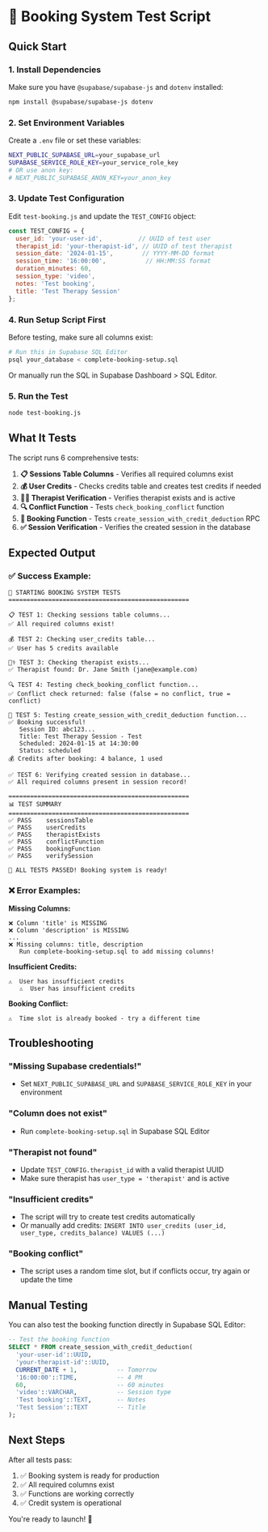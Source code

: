 # 🧪 Booking System Test Script

## Quick Start

### 1. Install Dependencies
Make sure you have `@supabase/supabase-js` and `dotenv` installed:

```bash
npm install @supabase/supabase-js dotenv
```

### 2. Set Environment Variables
Create a `.env` file or set these variables:

```bash
NEXT_PUBLIC_SUPABASE_URL=your_supabase_url
SUPABASE_SERVICE_ROLE_KEY=your_service_role_key
# OR use anon key:
# NEXT_PUBLIC_SUPABASE_ANON_KEY=your_anon_key
```

### 3. Update Test Configuration
Edit `test-booking.js` and update the `TEST_CONFIG` object:

```javascript
const TEST_CONFIG = {
  user_id: 'your-user-id',          // UUID of test user
  therapist_id: 'your-therapist-id', // UUID of test therapist
  session_date: '2024-01-15',        // YYYY-MM-DD format
  session_time: '16:00:00',           // HH:MM:SS format
  duration_minutes: 60,
  session_type: 'video',
  notes: 'Test booking',
  title: 'Test Therapy Session'
};
```

### 4. Run Setup Script First
Before testing, make sure all columns exist:

```bash
# Run this in Supabase SQL Editor
psql your_database < complete-booking-setup.sql
```

Or manually run the SQL in Supabase Dashboard > SQL Editor.

### 5. Run the Test
```bash
node test-booking.js
```

## What It Tests

The script runs 6 comprehensive tests:

1. **📋 Sessions Table Columns** - Verifies all required columns exist
2. **💰 User Credits** - Checks credits table and creates test credits if needed
3. **👨‍⚕️ Therapist Verification** - Verifies therapist exists and is active
4. **🔍 Conflict Function** - Tests `check_booking_conflict` function
5. **🎯 Booking Function** - Tests `create_session_with_credit_deduction` RPC
6. **✅ Session Verification** - Verifies the created session in the database

## Expected Output

### ✅ Success Example:
```
🚀 STARTING BOOKING SYSTEM TESTS
==================================================

📋 TEST 1: Checking sessions table columns...
✅ All required columns exist!

💰 TEST 2: Checking user_credits table...
✅ User has 5 credits available

👨‍⚕️ TEST 3: Checking therapist exists...
✅ Therapist found: Dr. Jane Smith (jane@example.com)

🔍 TEST 4: Testing check_booking_conflict function...
✅ Conflict check returned: false (false = no conflict, true = conflict)

🎯 TEST 5: Testing create_session_with_credit_deduction function...
✅ Booking successful!
   Session ID: abc123...
   Title: Test Therapy Session - Test
   Scheduled: 2024-01-15 at 14:30:00
   Status: scheduled
💰 Credits after booking: 4 balance, 1 used

✅ TEST 6: Verifying created session in database...
✅ All required columns present in session record!

==================================================
📊 TEST SUMMARY
==================================================
✅ PASS    sessionsTable
✅ PASS    userCredits
✅ PASS    therapistExists
✅ PASS    conflictFunction
✅ PASS    bookingFunction
✅ PASS    verifySession

🎉 ALL TESTS PASSED! Booking system is ready!
```

### ❌ Error Examples:

**Missing Columns:**
```
❌ Column 'title' is MISSING
❌ Column 'description' is MISSING
...
❌ Missing columns: title, description
   Run complete-booking-setup.sql to add missing columns!
```

**Insufficient Credits:**
```
⚠️  User has insufficient credits
   ⚠️  User has insufficient credits
```

**Booking Conflict:**
```
⚠️  Time slot is already booked - try a different time
```

## Troubleshooting

### "Missing Supabase credentials!"
- Set `NEXT_PUBLIC_SUPABASE_URL` and `SUPABASE_SERVICE_ROLE_KEY` in your environment

### "Column does not exist"
- Run `complete-booking-setup.sql` in Supabase SQL Editor

### "Therapist not found"
- Update `TEST_CONFIG.therapist_id` with a valid therapist UUID
- Make sure therapist has `user_type = 'therapist'` and is active

### "Insufficient credits"
- The script will try to create test credits automatically
- Or manually add credits: `INSERT INTO user_credits (user_id, user_type, credits_balance) VALUES (...)` 

### "Booking conflict"
- The script uses a random time slot, but if conflicts occur, try again or update the time

## Manual Testing

You can also test the booking function directly in Supabase SQL Editor:

```sql
-- Test the booking function
SELECT * FROM create_session_with_credit_deduction(
  'your-user-id'::UUID,
  'your-therapist-id'::UUID,
  CURRENT_DATE + 1,           -- Tomorrow
  '16:00:00'::TIME,           -- 4 PM
  60,                         -- 60 minutes
  'video'::VARCHAR,           -- Session type
  'Test booking'::TEXT,       -- Notes
  'Test Session'::TEXT        -- Title
);
```

## Next Steps

After all tests pass:
1. ✅ Booking system is ready for production
2. ✅ All required columns exist
3. ✅ Functions are working correctly
4. ✅ Credit system is operational

You're ready to launch! 🚀

